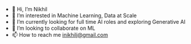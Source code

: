 - 👋 Hi, I’m Nikhil
- 👀 I’m interested in Machine Learning, Data at Scale
- 🌱 I’m currently looking for full time AI roles and exploring Generative AI  
- 💞️ I’m looking to collaborate on ML
- 📫 How to reach me inikhilj@gmail.com

<!---
nikseddu/nikseddu is a ✨ special ✨ repository because its `README.md` (this file) appears on your GitHub profile.
You can click the Preview link to take a look at your changes.
--->

